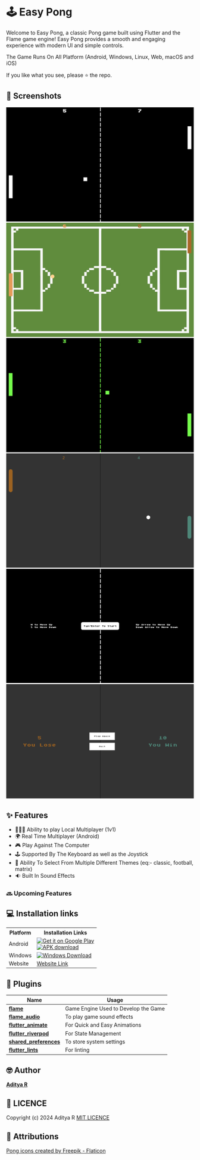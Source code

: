 # 🕹️ Easy Pong

Welcome to Easy Pong, a classic Pong game built using Flutter and the Flame game engine! Easy Pong provides a smooth and engaging experience with modern UI and simple controls.

The Game Runs On All Platform (Android, Windows, Linux, Web, macOS and iOS)

If you like what you see, please ⭐ the repo.

## 📸 Screenshots

![Easy Pong Classic Theme](screenshots/classic_theme.png)
![Easy Pong Football Theme](screenshots/football_theme.png)
![Easy Pong Matrix Theme](screenshots/matrix_theme.png)
![Easy Pong Modern Theme](screenshots/modern_theme.png)
![Easy Pong Instructions Screen](screenshots/instructions_screen.png)
![Easy Pong Winner Screen](screenshots/winner_screen.png)

## ✨ Features

- 🧑‍🤝‍🧑 Ability to play Local Multiplayer (1v1)
- 🌍 Real Time Multiplayer (Android)
- 🎮 Play Against The Computer
- 🕹️ Supported By The Keyboard as well as the Joystick
- 🎨 Ability To Select From Multiple Different Themes (eq:- classic, football, matrix)
- 🔉 Built In Sound Effects

### 🔜 Upcoming Features

## 💻 Installation links

<table>
  <tr>
    <th>Platform</th>
    <th>Installation Links</th>
  </tr>
  <tr>
    <td>Android</td>
    <td>
    <a href="https://play.google.com/store/apps/details?id=com.adeeteya.easy_pong">
        <img width="220" alt="Get it on Google Play" src="https://play.google.com/intl/en_us/badges/static/images/badges/en_badge_web_generic.png">
      </a>
      <br>
      <a href="https://github.com/adeeteya/EasyPong/releases/latest/download/easy_pong_android.apk">
        <img width="220" alt="APK download" src="https://user-images.githubusercontent.com/114044633/223920025-83687de0-e463-4c5d-8122-e06e4bb7d40c.png">
      </a>
    </td>
  </tr>
  <tr>
    <td>Windows</td>
    <td>
      <a href="https://github.com/adeeteya/EasyPong/releases/latest/download/easy_pong_windows.exe">
        <img width="220" alt="Windows Download" src="https://get.todoist.help/hc/article_attachments/4403191721234/WindowsButton.svg">
      </a>
  </tr>
  <tr>
    <td>Website</td>
    <td>
      <a href="https://adeeteya.github.io/EasyPong/">
        Website Link
      </a>
  </tr>
  <tr>

</table>


## 🔌 Plugins

| Name                                                                  | Usage                                |
|-----------------------------------------------------------------------|--------------------------------------|
| [**flame**](https://pub.dev/packages/flame)                           | Game Engine Used to Develop the Game |
| [**flame_audio**](https://pub.dev/packages/flame_audio)               | To play game sound effects           |
| [**flutter_animate**](https://pub.dev/packages/flutter_animate)       | For Quick and Easy Animations        |
| [**flutter_riverpod**](https://pub.dev/packages/flutter_riverpod)     | For State Management                 |
| [**shared_preferences**](https://pub.dev/packages/shared_preferences) | To store system settings             |
| [**flutter_lints**](https://pub.dev/packages/flutter_lints)           | For linting                          |

## 🤓 Author

**[Aditya R](https://github.com/adeeteya)**

## 🔖 LICENCE
Copyright (c) 2024 Aditya R
[MIT LICENCE](https://github.com/adeeteya/EasyPong/blob/master/LICENSE)

## 🙏 Attributions
<a href="https://www.flaticon.com/free-icons/pong" title="pong icons">Pong icons created by Freepik - Flaticon</a>